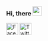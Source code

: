 ### Hi, there <img src="https://media.giphy.com/media/hvRJCLFzcasrR4ia7z/giphy.gif" width="25px">

<p align="left">
      <a href="https://www.facebook.com/thian.thong.09"><img alt="Facebook" height="32" width="32" src="assets/facebook.svg"></a>
        <a href="https://twitter.com/thianthong09"><img alt="Twitter" height="32" width="32" src="assets/twitter.svg"></a>
 </p>